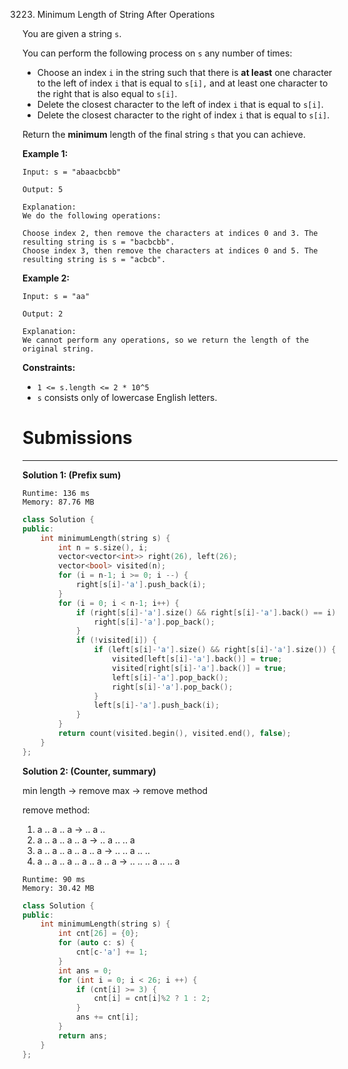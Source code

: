 3223. Minimum Length of String After Operations

You are given a string `s`.

You can perform the following process on `s` any number of times:

* Choose an index `i` in the string such that there is **at least** one character to the left of index `i` that is equal to `s[i],` and at least one character to the right that is also equal to `s[i]`.
* Delete the closest character to the left of index `i` that is equal to `s[i]`.
* Delete the closest character to the right of index `i` that is equal to `s[i]`.

Return the **minimum** length of the final string `s` that you can achieve.

 

**Example 1:**
```
Input: s = "abaacbcbb"

Output: 5

Explanation:
We do the following operations:

Choose index 2, then remove the characters at indices 0 and 3. The resulting string is s = "bacbcbb".
Choose index 3, then remove the characters at indices 0 and 5. The resulting string is s = "acbcb".
```

**Example 2:**
```
Input: s = "aa"

Output: 2

Explanation:
We cannot perform any operations, so we return the length of the original string.
```
 

**Constraints:**

* `1 <= s.length <= 2 * 10^5`
* `s` consists only of lowercase English letters.

# Submissions
---
**Solution 1: (Prefix sum)**
```
Runtime: 136 ms
Memory: 87.76 MB
```
```c++
class Solution {
public:
    int minimumLength(string s) {
        int n = s.size(), i;
        vector<vector<int>> right(26), left(26);
        vector<bool> visited(n);
        for (i = n-1; i >= 0; i --) {
            right[s[i]-'a'].push_back(i);
        }
        for (i = 0; i < n-1; i++) {
            if (right[s[i]-'a'].size() && right[s[i]-'a'].back() == i) {
                right[s[i]-'a'].pop_back();
            }
            if (!visited[i]) {
                if (left[s[i]-'a'].size() && right[s[i]-'a'].size()) {
                    visited[left[s[i]-'a'].back()] = true;
                    visited[right[s[i]-'a'].back()] = true;
                    left[s[i]-'a'].pop_back();
                    right[s[i]-'a'].pop_back();
                }
                left[s[i]-'a'].push_back(i);
            }
        }
        return count(visited.begin(), visited.end(), false);
    }
};
```

**Solution 2: (Counter, summary)**

min length -> remove max -> remove method

remove method:
1)    a .. a .. a                   -> .. a ..
2)    a .. a .. a .. a              -> .. a .. .. a
3)    a .. a .. a .. a .. a         -> .. .. a .. ..
4)    a .. a .. a .. a .. a .. a    -> .. .. .. a .. .. a 
    
```
Runtime: 90 ms
Memory: 30.42 MB
```
```c++
class Solution {
public:
    int minimumLength(string s) {
        int cnt[26] = {0};
        for (auto c: s) {
            cnt[c-'a'] += 1;
        }
        int ans = 0;
        for (int i = 0; i < 26; i ++) {
            if (cnt[i] >= 3) {
                cnt[i] = cnt[i]%2 ? 1 : 2;
            }
            ans += cnt[i];
        }
        return ans;
    }
};
```
